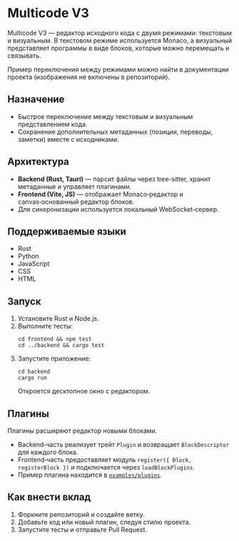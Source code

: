 # Multicode V3

Multicode V3 — редактор исходного кода с двумя режимами: текстовым и визуальным. В текстовом режиме используется Monaco, а визуальный представляет программы в виде блоков, которые можно перемещать и связывать.

Пример переключения между режимами можно найти в документации проекта (изображения не включены в репозиторий).

## Назначение
- Быстрое переключение между текстовым и визуальным представлением кода.
- Сохранение дополнительных метаданных (позиции, переводы, заметки) вместе с исходниками.

## Архитектура
- **Backend (Rust, Tauri)** — парсит файлы через tree-sitter, хранит метаданные и управляет плагинами.
- **Frontend (Vite, JS)** — отображает Monaco‑редактор и canvas‑основанный редактор блоков.
- Для синхронизации используется локальный WebSocket‑сервер.

## Поддерживаемые языки
- Rust
- Python
- JavaScript
- CSS
- HTML

## Запуск
1. Установите Rust и Node.js.
2. Выполните тесты:
   ```
   cd frontend && npm test
   cd ../backend && cargo test
   ```
3. Запустите приложение:
   ```
   cd backend
   cargo run
   ```
   Откроется десктопное окно с редактором.

## Плагины
Плагины расширяют редактор новыми блоками.

- Backend‑часть реализует трейт `Plugin` и возвращает `BlockDescriptor` для каждого блока.
- Frontend‑часть предоставляет модуль `register({ Block, registerBlock })` и подключается через `loadBlockPlugins`.
- Пример плагина находится в [`examples/plugins`](examples/plugins).

## Как внести вклад
1. Форкните репозиторий и создайте ветку.
2. Добавьте код или новый плагин, следуя стилю проекта.
3. Запустите тесты и отправьте Pull Request.
